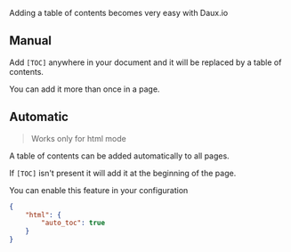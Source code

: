 Adding a table of contents becomes very easy with Daux.io

## Manual

Add `[TOC]` anywhere in your document and it will be replaced by a table of contents.

You can add it more than once in a page.

## Automatic

> Works only for html mode

A table of contents can be added automatically to all pages.

If `[TOC]` isn't present it will add it at the beginning of the page.

You can enable this feature in your configuration

```json
{
    "html": {
        "auto_toc": true
    }
}
```
